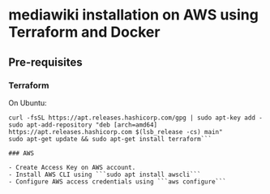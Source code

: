 # mediawiki installation on AWS using Terraform and Docker

## Pre-requisites

### Terraform

On Ubuntu:

```sudo apt-get update && sudo apt-get install -y gnupg software-properties-common curl
curl -fsSL https://apt.releases.hashicorp.com/gpg | sudo apt-key add -
sudo apt-add-repository "deb [arch=amd64] https://apt.releases.hashicorp.com $(lsb_release -cs) main"
sudo apt-get update && sudo apt-get install terraform```

### AWS 

- Create Access Key on AWS account.
- Install AWS CLI using ```sudo apt install awscli```
- Configure AWS access credentials using ```aws configure```





